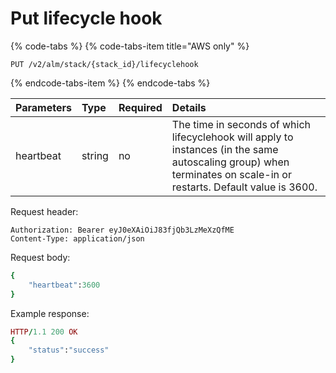 # Put lifecycle hook

{% code-tabs %}
{% code-tabs-item title="AWS only" %}
```text
PUT /v2/alm/stack/{stack_id}/lifecyclehook
```
{% endcode-tabs-item %}
{% endcode-tabs %}

| **Parameters** | **Type** | **Required** | **Details** |
| :--- | :--- | :--- | :--- |
| heartbeat | string | no | The time in seconds of which lifecyclehook will apply to instances \(in the same autoscaling group\) when terminates on scale-in or restarts. Default value is 3600. |

Request header:

```text
Authorization: Bearer eyJ0eXAiOiJ83fjQb3LzMeXzQfME
Content-Type: application/json
```

Request body:

```ruby
{
    "heartbeat":3600
}
```

Example response:

```ruby
HTTP/1.1 200 OK
{
    "status":"success"
}
```


